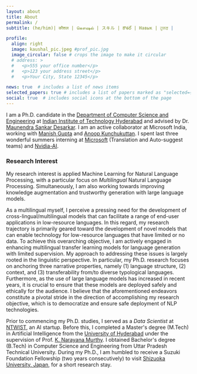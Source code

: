 ```yaml
---
layout: about
title: About
permalink: /
subtitle: (he/him)| कौशल | கௌஷல் | スキル | కౌశల్ | Навык | ਹੁਨਰ |

profile:
  align: right
  image: kaushal_pic.jpeg #prof_pic.jpg
  image_circular: false # crops the image to make it circular
  # address: >
  #   <p>555 your office number</p>
  #   <p>123 your address street</p>
  #   <p>Your City, State 12345</p>

news: true  # includes a list of news items
selected_papers: true # includes a list of papers marked as "selected={true}"
social: true  # includes social icons at the bottom of the page
---
```


I am a Ph.D. candidate in the [Department of Computer Science and Engineering](https://cse.iith.ac.in/) at [Indian Institute of Technology Hyderabad](https://www.iith.ac.in/) and advised by Dr. [Maunendra Sankar Desarkar](https://www.iith.ac.in/~maunendra/). I am an active collaborator at Microsoft India, working with [Manish Gupta](https://sites.google.com/view/manishg/) and [Anoop Kunchukuttan](https://anoopkunchukuttan.gitlab.io/). I spent last three wonderful summers interning at [Microsoft](https://www.microsoft.com/en-in/msidc/hyderabad-campus.aspx) (Translation and Auto-suggest teams) and [Nvidia-AI](https://resources.nvidia.com/en-us-gps-ai-capacity-building/nvaitc-research).

<h3><a>Research Interest</a></h3>

<p class="justified">My research interest is applied Machine Learning for Natural Language Processing, with a particular focus on <i>Multilingual</i> Natural Language Processing. Simultaneously, I am also working towards improving knowledge augmentation and trustworthy generation with large language models. </p>

<p class="justified">As a multilingual myself, I perceive a pressing need for the development of cross-lingual/multilingual models that can facilitate a range of end-user applications in low-resource languages. In this regard, my research trajectory is primarily geared toward the development of novel models that can enable technology for low-resource languages that have limited or no data. To achieve this overarching objective, I am actively engaged in enhancing multilingual transfer learning models for language generation with limited supervision. My approach to addressing these issues is largely rooted in the linguistic perspective. In particular, my Ph.D. research focuses on anchoring three narrative properties, namely (1) language structure, (2) context, and (3) transferability from/to diverse typological languages. Furthermore, as the use of large language models has increased in recent years, it is crucial to ensure that these models are deployed safely and ethically for the audience. I believe that the aforementioned endeavors constitute a pivotal stride in the direction of accomplishing my research objective, which is to democratize and ensure safe deployment of NLP technologies.</p>

Prior to commencing my Ph.D. studies, I served as a *Data Scientist* at [NTWIST](https://ntwist.com/), an AI startup. Before this, I completed a Master's degree (M.Tech) in Artificial Intelligence from the [University of Hyderabad](https://www.uohyd.ac.in/)  under the supervision of Prof. [K. Narayana Murthy](http://languagetechnologies.uohyd.ac.in/). I obtained Bachelor's degree (B.Tech) in Computer Science and Engineering from Uttar Pradesh Technical University. During my Ph.D., I am humbled to receive a Suzuki Foundation Fellowship (two years consecutively) to visit [Shizuoka University, Japan](https://www.shizuoka.ac.jp/), for a short research stay.

